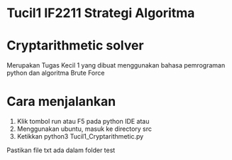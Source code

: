 # Tucil1 IF2211 Strategi Algoritma

# Cryptarithmetic solver
Merupakan Tugas Kecil 1 yang dibuat menggunakan bahasa pemrograman python dan algoritma Brute Force

# Cara menjalankan
1. Klik tombol run atau F5 pada python IDE
atau
1. Menggunakan ubuntu, masuk ke directory src
2. Ketikkan python3 Tucil1_Cryptarithmetic.py

Pastikan file txt ada dalam folder test
